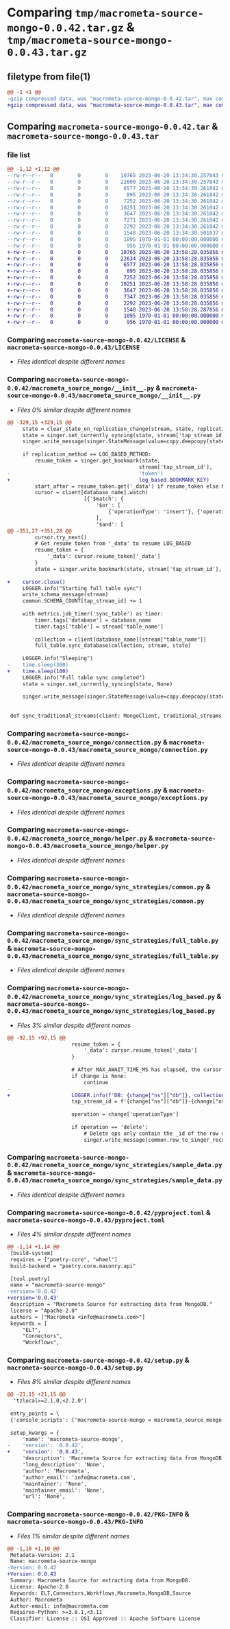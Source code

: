 # Comparing `tmp/macrometa-source-mongo-0.0.42.tar.gz` & `tmp/macrometa-source-mongo-0.0.43.tar.gz`

## filetype from file(1)

```diff
@@ -1 +1 @@
-gzip compressed data, was "macrometa-source-mongo-0.0.42.tar", max compression
+gzip compressed data, was "macrometa-source-mongo-0.0.43.tar", max compression
```

## Comparing `macrometa-source-mongo-0.0.42.tar` & `macrometa-source-mongo-0.0.43.tar`

### file list

```diff
@@ -1,12 +1,12 @@
--rw-r--r--   0        0        0    10765 2023-06-20 13:34:30.257043 macrometa-source-mongo-0.0.42/LICENSE
--rw-r--r--   0        0        0    22600 2023-06-20 13:34:30.257043 macrometa-source-mongo-0.0.42/macrometa_source_mongo/__init__.py
--rw-r--r--   0        0        0     6577 2023-06-20 13:34:30.261042 macrometa-source-mongo-0.0.42/macrometa_source_mongo/connection.py
--rw-r--r--   0        0        0      895 2023-06-20 13:34:30.261042 macrometa-source-mongo-0.0.42/macrometa_source_mongo/exceptions.py
--rw-r--r--   0        0        0     7252 2023-06-20 13:34:30.261042 macrometa-source-mongo-0.0.42/macrometa_source_mongo/helper.py
--rw-r--r--   0        0        0    10251 2023-06-20 13:34:30.261042 macrometa-source-mongo-0.0.42/macrometa_source_mongo/sync_strategies/common.py
--rw-r--r--   0        0        0     3647 2023-06-20 13:34:30.261042 macrometa-source-mongo-0.0.42/macrometa_source_mongo/sync_strategies/full_table.py
--rw-r--r--   0        0        0     7271 2023-06-20 13:34:30.261042 macrometa-source-mongo-0.0.42/macrometa_source_mongo/sync_strategies/log_based.py
--rw-r--r--   0        0        0     2292 2023-06-20 13:34:30.261042 macrometa-source-mongo-0.0.42/macrometa_source_mongo/sync_strategies/sample_data.py
--rw-r--r--   0        0        0     1548 2023-06-20 13:34:30.501037 macrometa-source-mongo-0.0.42/pyproject.toml
--rw-r--r--   0        0        0     1095 1970-01-01 00:00:00.000000 macrometa-source-mongo-0.0.42/setup.py
--rw-r--r--   0        0        0      956 1970-01-01 00:00:00.000000 macrometa-source-mongo-0.0.42/PKG-INFO
+-rw-r--r--   0        0        0    10765 2023-06-20 13:58:28.035856 macrometa-source-mongo-0.0.43/LICENSE
+-rw-r--r--   0        0        0    22634 2023-06-20 13:58:28.035856 macrometa-source-mongo-0.0.43/macrometa_source_mongo/__init__.py
+-rw-r--r--   0        0        0     6577 2023-06-20 13:58:28.035856 macrometa-source-mongo-0.0.43/macrometa_source_mongo/connection.py
+-rw-r--r--   0        0        0      895 2023-06-20 13:58:28.035856 macrometa-source-mongo-0.0.43/macrometa_source_mongo/exceptions.py
+-rw-r--r--   0        0        0     7252 2023-06-20 13:58:28.035856 macrometa-source-mongo-0.0.43/macrometa_source_mongo/helper.py
+-rw-r--r--   0        0        0    10251 2023-06-20 13:58:28.035856 macrometa-source-mongo-0.0.43/macrometa_source_mongo/sync_strategies/common.py
+-rw-r--r--   0        0        0     3647 2023-06-20 13:58:28.035856 macrometa-source-mongo-0.0.43/macrometa_source_mongo/sync_strategies/full_table.py
+-rw-r--r--   0        0        0     7347 2023-06-20 13:58:28.035856 macrometa-source-mongo-0.0.43/macrometa_source_mongo/sync_strategies/log_based.py
+-rw-r--r--   0        0        0     2292 2023-06-20 13:58:28.035856 macrometa-source-mongo-0.0.43/macrometa_source_mongo/sync_strategies/sample_data.py
+-rw-r--r--   0        0        0     1548 2023-06-20 13:58:28.287856 macrometa-source-mongo-0.0.43/pyproject.toml
+-rw-r--r--   0        0        0     1095 1970-01-01 00:00:00.000000 macrometa-source-mongo-0.0.43/setup.py
+-rw-r--r--   0        0        0      956 1970-01-01 00:00:00.000000 macrometa-source-mongo-0.0.43/PKG-INFO
```

### Comparing `macrometa-source-mongo-0.0.42/LICENSE` & `macrometa-source-mongo-0.0.43/LICENSE`

 * *Files identical despite different names*

### Comparing `macrometa-source-mongo-0.0.42/macrometa_source_mongo/__init__.py` & `macrometa-source-mongo-0.0.43/macrometa_source_mongo/__init__.py`

 * *Files 0% similar despite different names*

```diff
@@ -329,15 +329,15 @@
     state = clear_state_on_replication_change(stream, state, replication_method)
     state = singer.set_currently_syncing(state, stream['tap_stream_id'])
     singer.write_message(singer.StateMessage(value=copy.deepcopy(state)))
 
     if replication_method == LOG_BASED_METHOD:
         resume_token = singer.get_bookmark(state,
                                           stream['tap_stream_id'],
-                                          'token')
+                                          log_based.BOOKMARK_KEY)
         start_after = resume_token.get('_data') if resume_token else None
         cursor = client[database_name].watch(
                         [{'$match': {
                             '$or': [
                                 {'operationType': 'insert'}, {'operationType': 'update'}, {'operationType': 'delete'}
                             ],
                             '$and': [
@@ -351,27 +351,28 @@
         cursor.try_next()
         # Get resume token from '_data' to resume LOG_BASED
         resume_token = {
             '_data': cursor.resume_token['_data']
         }
         state = singer.write_bookmark(state, stream['tap_stream_id'], 'token', resume_token)
 
+    cursor.close()
     LOGGER.info("Starting full table sync")
     write_schema_message(stream)
     common.SCHEMA_COUNT[tap_stream_id] += 1
 
     with metrics.job_timer('sync_table') as timer:
         timer.tags['database'] = database_name
         timer.tags['table'] = stream['table_name']
 
         collection = client[database_name][stream["table_name"]]
         full_table.sync_database(collection, stream, state)
 
     LOGGER.info("Sleeping")
-    time.sleep(300)
+    time.sleep(100)
     LOGGER.info("Full table sync completed")
     state = singer.set_currently_syncing(state, None)
 
     singer.write_message(singer.StateMessage(value=copy.deepcopy(state)))
 
 
 def sync_traditional_streams(client: MongoClient, traditional_streams: List[Dict], state: Dict,
```

### Comparing `macrometa-source-mongo-0.0.42/macrometa_source_mongo/connection.py` & `macrometa-source-mongo-0.0.43/macrometa_source_mongo/connection.py`

 * *Files identical despite different names*

### Comparing `macrometa-source-mongo-0.0.42/macrometa_source_mongo/exceptions.py` & `macrometa-source-mongo-0.0.43/macrometa_source_mongo/exceptions.py`

 * *Files identical despite different names*

### Comparing `macrometa-source-mongo-0.0.42/macrometa_source_mongo/helper.py` & `macrometa-source-mongo-0.0.43/macrometa_source_mongo/helper.py`

 * *Files identical despite different names*

### Comparing `macrometa-source-mongo-0.0.42/macrometa_source_mongo/sync_strategies/common.py` & `macrometa-source-mongo-0.0.43/macrometa_source_mongo/sync_strategies/common.py`

 * *Files identical despite different names*

### Comparing `macrometa-source-mongo-0.0.42/macrometa_source_mongo/sync_strategies/full_table.py` & `macrometa-source-mongo-0.0.43/macrometa_source_mongo/sync_strategies/full_table.py`

 * *Files identical despite different names*

### Comparing `macrometa-source-mongo-0.0.42/macrometa_source_mongo/sync_strategies/log_based.py` & `macrometa-source-mongo-0.0.43/macrometa_source_mongo/sync_strategies/log_based.py`

 * *Files 3% similar despite different names*

```diff
@@ -92,15 +92,15 @@
                     resume_token = {
                         '_data': cursor.resume_token['_data']
                     }
         
                     # After MAX_AWAIT_TIME_MS has elapsed, the cursor will return None.
                     if change is None:
                         continue
-                    
+                    LOGGER.info(f'DB: {change["ns"]["db"]}, collection: {change["ns"]["coll"]}')
                     tap_stream_id = f'{change["ns"]["db"]}-{change["ns"]["coll"]}'
         
                     operation = change['operationType']
         
                     if operation == 'delete':
                         # Delete ops only contain the _id of the row deleted
                         singer.write_message(common.row_to_singer_record(
```

### Comparing `macrometa-source-mongo-0.0.42/macrometa_source_mongo/sync_strategies/sample_data.py` & `macrometa-source-mongo-0.0.43/macrometa_source_mongo/sync_strategies/sample_data.py`

 * *Files identical despite different names*

### Comparing `macrometa-source-mongo-0.0.42/pyproject.toml` & `macrometa-source-mongo-0.0.43/pyproject.toml`

 * *Files 4% similar despite different names*

```diff
@@ -1,14 +1,14 @@
 [build-system]
 requires = ["poetry-core", "wheel"]
 build-backend = "poetry.core.masonry.api"
 
 [tool.poetry]
 name = "macrometa-source-mongo"
-version='0.0.42'
+version='0.0.43'
 description = "Macrometa Source for extracting data from MongoDB."
 license = "Apache-2.0"
 authors = ["Macrometa <info@macrometa.com>"]
 keywords = [
     "ELT",
     "Connectors",
     "Workflows",
```

### Comparing `macrometa-source-mongo-0.0.42/setup.py` & `macrometa-source-mongo-0.0.43/setup.py`

 * *Files 8% similar despite different names*

```diff
@@ -21,15 +21,15 @@
  'tzlocal>=2.1.0,<2.2.0']
 
 entry_points = \
 {'console_scripts': ['macrometa-source-mongo = macrometa_source_mongo:main']}
 
 setup_kwargs = {
     'name': 'macrometa-source-mongo',
-    'version': '0.0.42',
+    'version': '0.0.43',
     'description': 'Macrometa Source for extracting data from MongoDB.',
     'long_description': 'None',
     'author': 'Macrometa',
     'author_email': 'info@macrometa.com',
     'maintainer': 'None',
     'maintainer_email': 'None',
     'url': 'None',
```

### Comparing `macrometa-source-mongo-0.0.42/PKG-INFO` & `macrometa-source-mongo-0.0.43/PKG-INFO`

 * *Files 1% similar despite different names*

```diff
@@ -1,10 +1,10 @@
 Metadata-Version: 2.1
 Name: macrometa-source-mongo
-Version: 0.0.42
+Version: 0.0.43
 Summary: Macrometa Source for extracting data from MongoDB.
 License: Apache-2.0
 Keywords: ELT,Connectors,Workflows,Macrometa,MongoDB,Source
 Author: Macrometa
 Author-email: info@macrometa.com
 Requires-Python: >=3.8.1,<3.11
 Classifier: License :: OSI Approved :: Apache Software License
```

